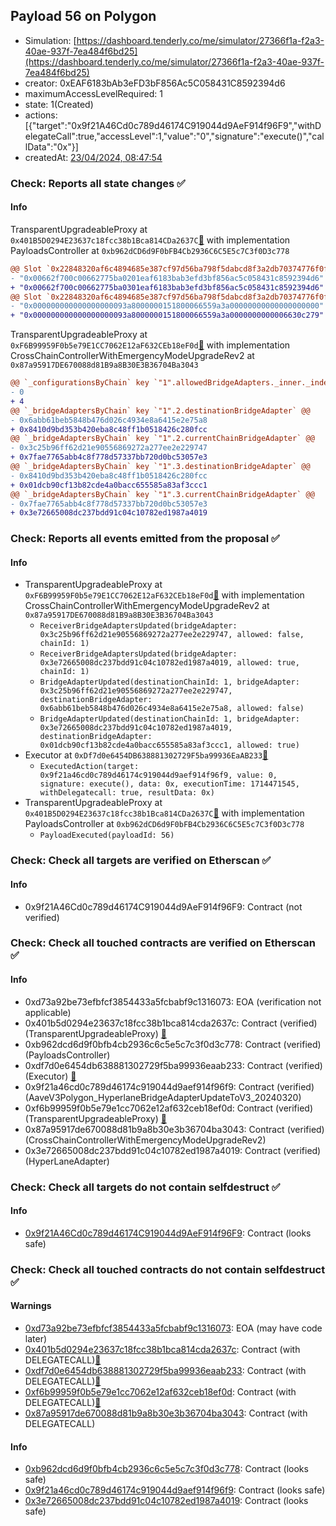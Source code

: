 ## Payload 56 on Polygon

- Simulation: [https://dashboard.tenderly.co/me/simulator/27366f1a-f2a3-40ae-937f-7ea484f6bd25](https://dashboard.tenderly.co/me/simulator/27366f1a-f2a3-40ae-937f-7ea484f6bd25)
- creator: 0xEAF6183bAb3eFD3bF856Ac5C058431C8592394d6
- maximumAccessLevelRequired: 1
- state: 1(Created)
- actions: [{"target":"0x9f21A46Cd0c789d46174C919044d9AeF914f96F9","withDelegateCall":true,"accessLevel":1,"value":"0","signature":"execute()","callData":"0x"}]
- createdAt: [23/04/2024, 08:47:54](https://polygonscan.com/tx/0x00d77e3f22153e7085f5fe27456b0417bd611d0db8a71f4903bde8afa98d5d78)

### Check: Reports all state changes :white_check_mark:

#### Info


TransparentUpgradeableProxy at `0x401B5D0294E23637c18fcc38b1Bca814CDa2637C`[:ghost:](https://github.com/bgd-labs/aave-address-book "GovernanceV3Polygon.PAYLOADS_CONTROLLER") with implementation PayloadsController at `0xb962dCD6d9F0bFB4Cb2936C6C5E5c7C3f0D3c778`
```diff
@@ Slot `0x22848320af6c4894685e387cf97d56ba798f5dabcd8f3a2db70374776f0f2f93` @@
- "0x00662f700c00662775ba0201eaf6183bab3efd3bf856ac5c058431c8592394d6"
+ "0x00662f700c00662775ba0301eaf6183bab3efd3bf856ac5c058431c8592394d6"
@@ Slot `0x22848320af6c4894685e387cf97d56ba798f5dabcd8f3a2db70374776f0f2f94` @@
- "0x000000000000000000093a8000000151800066559a3a00000000000000000000"
+ "0x000000000000000000093a8000000151800066559a3a0000000000006630c279"
```

TransparentUpgradeableProxy at `0xF6B99959F0b5e79E1CC7062E12aF632CEb18eF0d`[:ghost:](https://github.com/bgd-labs/aave-address-book "GovernanceV3Polygon.CROSS_CHAIN_CONTROLLER") with implementation CrossChainControllerWithEmergencyModeUpgradeRev2 at `0x87a95917DE670088d81B9a8B30E3B36704Ba3043`
```diff
@@ `_configurationsByChain` key `"1".allowedBridgeAdapters._inner._indexes.0x0000000000000000000000003e72665008dc237bdd91c04c10782ed1987a4019` @@
- 0
+ 4
@@ `_bridgeAdaptersByChain` key `"1".2.destinationBridgeAdapter` @@
- 0x6abb61beb5848b476d026c4934e8a6415e2e75a8
+ 0x8410d9bd353b420eba8c48ff1b0518426c280fcc
@@ `_bridgeAdaptersByChain` key `"1".2.currentChainBridgeAdapter` @@
- 0x3c25b96ff62d21e90556869272a277ee2e229747
+ 0x7fae7765abb4c8f778d57337bb720d0bc53057e3
@@ `_bridgeAdaptersByChain` key `"1".3.destinationBridgeAdapter` @@
- 0x8410d9bd353b420eba8c48ff1b0518426c280fcc
+ 0x01dcb90cf13b82cde4a0bacc655585a83af3ccc1
@@ `_bridgeAdaptersByChain` key `"1".3.currentChainBridgeAdapter` @@
- 0x7fae7765abb4c8f778d57337bb720d0bc53057e3
+ 0x3e72665008dc237bdd91c04c10782ed1987a4019
```


### Check: Reports all events emitted from the proposal :white_check_mark:

#### Info

- TransparentUpgradeableProxy at `0xF6B99959F0b5e79E1CC7062E12aF632CEb18eF0d`[:ghost:](https://github.com/bgd-labs/aave-address-book "GovernanceV3Polygon.CROSS_CHAIN_CONTROLLER") with implementation CrossChainControllerWithEmergencyModeUpgradeRev2 at `0x87a95917DE670088d81B9a8B30E3B36704Ba3043`
  - `ReceiverBridgeAdaptersUpdated(bridgeAdapter: 0x3c25b96ff62d21e90556869272a277ee2e229747, allowed: false, chainId: 1)`
  - `ReceiverBridgeAdaptersUpdated(bridgeAdapter: 0x3e72665008dc237bdd91c04c10782ed1987a4019, allowed: true, chainId: 1)`
  - `BridgeAdapterUpdated(destinationChainId: 1, bridgeAdapter: 0x3c25b96ff62d21e90556869272a277ee2e229747, destinationBridgeAdapter: 0x6abb61beb5848b476d026c4934e8a6415e2e75a8, allowed: false)`
  - `BridgeAdapterUpdated(destinationChainId: 1, bridgeAdapter: 0x3e72665008dc237bdd91c04c10782ed1987a4019, destinationBridgeAdapter: 0x01dcb90cf13b82cde4a0bacc655585a83af3ccc1, allowed: true)`
- Executor at `0xDf7d0e6454DB638881302729F5ba99936EaAB233`[:ghost:](https://github.com/bgd-labs/aave-address-book "AaveV2Polygon.POOL_ADMIN, AaveV3Polygon.ACL_ADMIN, GovernanceV3Polygon.EXECUTOR_LVL_1")
  - `ExecutedAction(target: 0x9f21a46cd0c789d46174c919044d9aef914f96f9, value: 0, signature: execute(), data: 0x, executionTime: 1714471545, withDelegatecall: true, resultData: 0x)`
- TransparentUpgradeableProxy at `0x401B5D0294E23637c18fcc38b1Bca814CDa2637C`[:ghost:](https://github.com/bgd-labs/aave-address-book "GovernanceV3Polygon.PAYLOADS_CONTROLLER") with implementation PayloadsController at `0xb962dCD6d9F0bFB4Cb2936C6C5E5c7C3f0D3c778`
  - `PayloadExecuted(payloadId: 56)`

### Check: Check all targets are verified on Etherscan :white_check_mark:

#### Info

- 0x9f21A46Cd0c789d46174C919044d9AeF914f96F9: Contract (not verified) 

### Check: Check all touched contracts are verified on Etherscan :white_check_mark:

#### Info

- 0xd73a92be73efbfcf3854433a5fcbabf9c1316073: EOA (verification not applicable)
- 0x401b5d0294e23637c18fcc38b1bca814cda2637c: Contract (verified) (TransparentUpgradeableProxy) [:ghost:](https://github.com/bgd-labs/aave-address-book "GovernanceV3Polygon.PAYLOADS_CONTROLLER")
- 0xb962dcd6d9f0bfb4cb2936c6c5e5c7c3f0d3c778: Contract (verified) (PayloadsController) 
- 0xdf7d0e6454db638881302729f5ba99936eaab233: Contract (verified) (Executor) [:ghost:](https://github.com/bgd-labs/aave-address-book "AaveV2Polygon.POOL_ADMIN, AaveV3Polygon.ACL_ADMIN, GovernanceV3Polygon.EXECUTOR_LVL_1")
- 0x9f21a46cd0c789d46174c919044d9aef914f96f9: Contract (verified) (AaveV3Polygon_HyperlaneBridgeAdapterUpdateToV3_20240320) 
- 0xf6b99959f0b5e79e1cc7062e12af632ceb18ef0d: Contract (verified) (TransparentUpgradeableProxy) [:ghost:](https://github.com/bgd-labs/aave-address-book "GovernanceV3Polygon.CROSS_CHAIN_CONTROLLER")
- 0x87a95917de670088d81b9a8b30e3b36704ba3043: Contract (verified) (CrossChainControllerWithEmergencyModeUpgradeRev2) 
- 0x3e72665008dc237bdd91c04c10782ed1987a4019: Contract (verified) (HyperLaneAdapter) 

### Check: Check all targets do not contain selfdestruct :white_check_mark:

#### Info

- [0x9f21A46Cd0c789d46174C919044d9AeF914f96F9](https://polygonscan.com/address/0x9f21A46Cd0c789d46174C919044d9AeF914f96F9): Contract (looks safe)

### Check: Check all touched contracts do not contain selfdestruct :white_check_mark:

#### Warnings

- [0xd73a92be73efbfcf3854433a5fcbabf9c1316073](https://polygonscan.com/address/0xd73a92be73efbfcf3854433a5fcbabf9c1316073): EOA (may have code later)
- [0x401b5d0294e23637c18fcc38b1bca814cda2637c](https://polygonscan.com/address/0x401b5d0294e23637c18fcc38b1bca814cda2637c): Contract (with DELEGATECALL)[:ghost:](https://github.com/bgd-labs/aave-address-book "GovernanceV3Polygon.PAYLOADS_CONTROLLER")
- [0xdf7d0e6454db638881302729f5ba99936eaab233](https://polygonscan.com/address/0xdf7d0e6454db638881302729f5ba99936eaab233): Contract (with DELEGATECALL)[:ghost:](https://github.com/bgd-labs/aave-address-book "AaveV2Polygon.POOL_ADMIN, AaveV3Polygon.ACL_ADMIN, GovernanceV3Polygon.EXECUTOR_LVL_1")
- [0xf6b99959f0b5e79e1cc7062e12af632ceb18ef0d](https://polygonscan.com/address/0xf6b99959f0b5e79e1cc7062e12af632ceb18ef0d): Contract (with DELEGATECALL)[:ghost:](https://github.com/bgd-labs/aave-address-book "GovernanceV3Polygon.CROSS_CHAIN_CONTROLLER")
- [0x87a95917de670088d81b9a8b30e3b36704ba3043](https://polygonscan.com/address/0x87a95917de670088d81b9a8b30e3b36704ba3043): Contract (with DELEGATECALL)

#### Info

- [0xb962dcd6d9f0bfb4cb2936c6c5e5c7c3f0d3c778](https://polygonscan.com/address/0xb962dcd6d9f0bfb4cb2936c6c5e5c7c3f0d3c778): Contract (looks safe)
- [0x9f21a46cd0c789d46174c919044d9aef914f96f9](https://polygonscan.com/address/0x9f21a46cd0c789d46174c919044d9aef914f96f9): Contract (looks safe)
- [0x3e72665008dc237bdd91c04c10782ed1987a4019](https://polygonscan.com/address/0x3e72665008dc237bdd91c04c10782ed1987a4019): Contract (looks safe)


